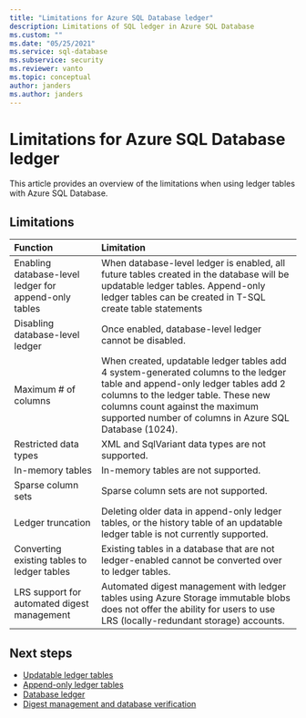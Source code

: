 ```yaml
---
title: "Limitations for Azure SQL Database ledger"
description: Limitations of SQL ledger in Azure SQL Database
ms.custom: ""
ms.date: "05/25/2021"
ms.service: sql-database
ms.subservice: security
ms.reviewer: vanto
ms.topic: conceptual
author: janders
ms.author: janders
---
```


# Limitations for Azure SQL Database ledger

This article provides an overview of the limitations when using ledger tables with Azure SQL Database.  

## Limitations

| Function | Limitation |
| :--- | :--- |
| Enabling database-level ledger for append-only tables | When database-level ledger is enabled, all future tables created in the database will be updatable ledger tables.  Append-only ledger tables can be created in T-SQL create table statements |
| Disabling database-level ledger | Once enabled, database-level ledger cannot be disabled. |
| Maximum # of columns | When created, updatable ledger tables add 4 system-generated columns to the ledger table and append-only ledger tables add 2 columns to the ledger table.  These new columns count against the maximum supported number of columns in Azure SQL Database (1024). |
| Restricted data types | XML and SqlVariant data types are not supported. |
| In-memory tables | In-memory tables are not supported. |
| Sparse column sets | Sparse column sets are not supported. |
| Ledger truncation | Deleting older data in append-only ledger tables, or the history table of an updatable ledger table is not currently supported. |
| Converting existing tables to ledger tables | Existing tables in a database that are not ledger-enabled cannot be converted over to ledger tables. |
|LRS support for automated digest management|Automated digest management with ledger tables using Azure Storage immutable blobs does not offer the ability for users to use LRS (locally-redundant storage) accounts.|

## Next steps

- [Updatable ledger tables](sql-ledger-updatable-ledger-tables.md)   
- [Append-only ledger tables](sql-ledger-append-only-ledger-tables.md)   
- [Database ledger](sql-ledger-database-ledger.md)   
- [Digest management and database verification](sql-ledger-digest-management-and-database-verification.md)   
